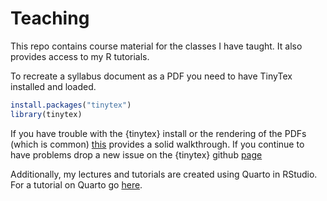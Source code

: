 # Teaching

This repo contains course material for the classes I have taught. It also provides access to my R tutorials. 

To recreate a syllabus document as a PDF you need to have TinyTex installed and loaded. 

``` r
install.packages("tinytex")  
library(tinytex)
```

If you have trouble with the {tinytex} install or the rendering of the PDFs (which is common) [this](https://yihui.org/tinytex/) provides a solid walkthrough. If you continue to have problems drop a new issue on the {tinytex} github [page](https://github.com/rstudio/tinytex/issues)

Additionally, my lectures and tutorials are created using Quarto in RStudio. For a tutorial on Quarto go <a href = "https://quarto.org/docs/get-started/hello/rstudio.html" >here</a>. 

